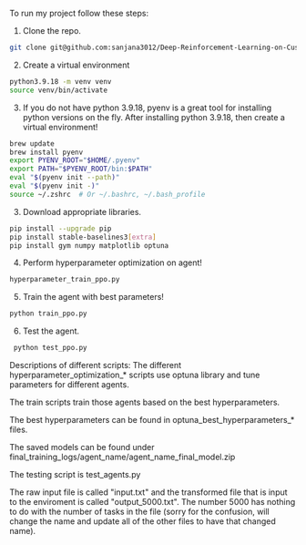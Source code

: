 To run my project follow these steps:
1. Clone the repo.
``` bash
git clone git@github.com:sanjana3012/Deep-Reinforcement-Learning-on-Custom-Cloud-Env.git
```
2. Create a virtual environment
``` bash
python3.9.18 -m venv venv
source venv/bin/activate
```
3. If you do not have python 3.9.18, pyenv is a great tool for installing python versions on the fly. After installing python 3.9.18, then create a virtual environment!
 ``` bash
brew update
brew install pyenv
export PYENV_ROOT="$HOME/.pyenv"
export PATH="$PYENV_ROOT/bin:$PATH"
eval "$(pyenv init --path)"
eval "$(pyenv init -)"
source ~/.zshrc  # Or ~/.bashrc, ~/.bash_profile
```
3. Download appropriate libraries.
``` bash
pip install --upgrade pip
pip install stable-baselines3[extra]
pip install gym numpy matplotlib optuna
```
4. Perform hyperparameter optimization on agent!
``` bash
hyperparameter_train_ppo.py
```
5. Train the agent with best parameters!
``` bash
python train_ppo.py
```
6. Test the agent.
``` bash
 python test_ppo.py
 ```

Descriptions of different scripts:
The different hyperparameter_optimization_* scripts use optuna library and tune parameters for different agents.

The train scripts train those agents based on the best hyperparameters.

The best hyperparameters can be found in optuna_best_hyperparameters_* files.

The saved models can be found under final_training_logs/agent_name/agent_name_final_model.zip

The testing script is test_agents.py

The raw input file is called "input.txt" and the transformed file that is input to the enviroment is called "output_5000.txt". The number 5000 has nothing to do with the number of tasks in the file (sorry for the confusion, will change the name and update all of the other files to have that changed name).

